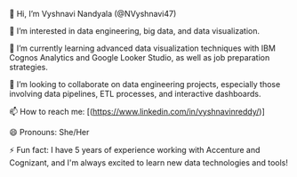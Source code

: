 👋 Hi, I’m Vyshnavi Nandyala (@NVyshnavi47)

👀 I’m interested in data engineering, big data, and data visualization.

🌱 I’m currently learning advanced data visualization techniques with IBM Cognos Analytics and Google Looker Studio, as well as job preparation strategies.

💞️ I’m looking to collaborate on data engineering projects, especially those involving data pipelines, ETL processes, and interactive dashboards.

📫 How to reach me: [(https://www.linkedin.com/in/vyshnavinreddy/)]

😄 Pronouns: She/Her

⚡ Fun fact: I have 5 years of experience working with Accenture and Cognizant, and I'm always excited to learn new data technologies and tools!

